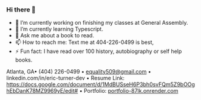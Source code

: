 ### Hi there 👋


- 🔭 I’m currently working on finishing my classes at General Assembly.
- 🌱 I’m currently learning Typescript.
- 💬 Ask me about a book to read.
- 📫 How to reach me: Text me at 404-226-0499 is best,
- ⚡ Fun fact: I have read over 100 history, autobiography or self help books.

Atlanta, GA• (404) 226-0499 • equality509@gmail.com • linkedin.com/in/eric-turner-dev •  Resume Link: https://docs.google.com/document/d/1MdBUSseH6P3bh0svFQm5Z9bOOghEbDanK78MZ9969yE/edit# • Portfolio: [portfolio-87lk.onrender.com](portfolio-87lk.onrender.com)
